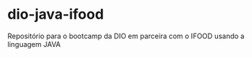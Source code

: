 # dio-java-ifood
Repositório para o bootcamp da DIO em parceira com o IFOOD usando a linguagem JAVA
